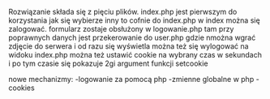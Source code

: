 Rozwiązanie składa się z pięciu plików.
index.php jest pierwszym do korzystania
jak się wybierze inny to cofnie do index.php
w index można się zalogować. formularz zostaje obsłużony w logowanie.php tam przy poprawnych danych
jest przekerowanie do user.php gdzie nmożna wgrać zdjęcie do serwera i od razu się wyświetla
można też się wylogować
na widoku index.php można też ustawić cookie na wybrany czas w sekundach i po tym czasie się pokazuje 2gi argument funkcji setcookie

nowe mechanizmy:
-logowanie za pomocą php
-zmienne globalne w php
-cookies